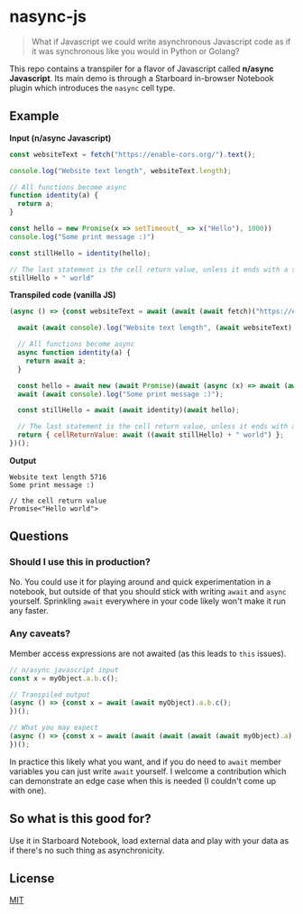 # nasync-js

> What if Javascript we could write asynchronous Javascript code as if it was synchronous like you would in Python or Golang?

This repo contains a transpiler for a flavor of Javascript called **n/async Javascript**. Its main demo is through a Starboard in-browser Notebook plugin which introduces the `nasync` cell type.


## Example

**Input (n/async Javascript)**

```javascript
const websiteText = fetch("https://enable-cors.org/").text();

console.log("Website text length", websiteText.length);

// All functions become async
function identity(a) {
  return a;
}

const hello = new Promise(x => setTimeout(_ => x("Hello"), 1000))
console.log("Some print message :)")

const stillHello = identity(hello);

// The last statement is the cell return value, unless it ends with a semicolon.
stillHello + " world"
```

**Transpiled code (vanilla JS)**

```javascript
(async () => {const websiteText = await (await (await fetch)("https://enable-cors.org/")).text();

  await (await console).log("Website text length", (await websiteText).length);

  // All functions become async
  async function identity(a) {
    return await a;
  }

  const hello = await new (await Promise)(await (async (x) => await (await setTimeout)(await (async (_) => await (await x)("Hello")), 1000)));
  await (await console).log("Some print message :)");

  const stillHello = await (await identity)(await hello);

  // The last statement is the cell return value, unless it ends with a semicolon.
  return { cellReturnValue: await ((await stillHello) + " world") };
})();
```

**Output**

```shell
Website text length 5716
Some print message :) 

// the cell return value
Promise<"Hello world"> 
```


## Questions

### Should I use this in production?
No. You could use it for playing around and quick experimentation in a notebook, but outside of that you should stick with writing `await` and `async` yourself. Sprinkling `await` everywhere in your code likely won't make it run any faster.

### Any caveats?
Member access expressions are not awaited (as this leads to `this` issues).
```javascript
// n/async javascript input
const x = myObject.a.b.c();

// Transpiled output
(async () => {const x = await (await myObject).a.b.c();
})();

// What you may expect
(async () => {const x = await (await (await (await (await myObject).a).b).c)();
})();
```
In practice this likely what you want, and if you do need to `await` member variables you can just write `await` yourself. I welcome a contribution which can demonstrate an edge case when this is needed (I couldn't come up with one).

## So what is this good for?
Use it in Starboard Notebook, load external data and play with your data as if there's no such thing as asynchronicity.

## License
[MIT](./LICENSE)
